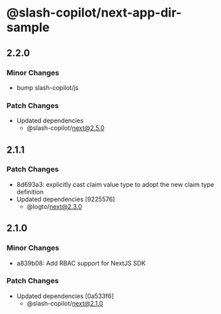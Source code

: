 # @slash-copilot/next-app-dir-sample

## 2.2.0

### Minor Changes

- bump slash-copilot/js

### Patch Changes

- Updated dependencies
  - @slash-copilot/next@2.5.0

## 2.1.1

### Patch Changes

- 8d693a3: explicitly cast claim value type to adopt the new claim type definition
- Updated dependencies [9225576]
  - @logto/next@2.3.0

## 2.1.0

### Minor Changes

- a839b08: Add RBAC support for NextJS SDK

### Patch Changes

- Updated dependencies [0a533f6]
  - @slash-copilot/next@2.1.0
